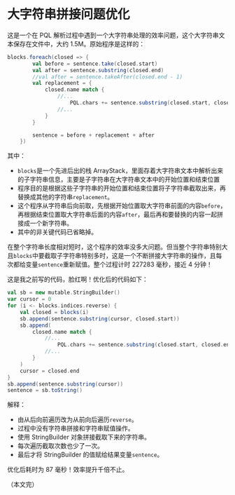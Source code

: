 # 大字符串拼接问题优化

这是一个在 PQL 解析过程中遇到一个大字符串处理的效率问题，这个大字符串文本保存在文件中，大约 1.5M。原始程序是这样的：

```scala
blocks.foreach(closed => {
        val before = sentence.take(closed.start)
        val after = sentence.substring(closed.end)
        //val after = sentence.takeAfter(closed.end - 1)
        val replacement = {
            closed.name match {
                //...
                    PQL.chars += sentence.substring(closed.start, closed.end)
                //...
            }
        }

        sentence = before + replacement + after
    })
```

其中：

* `blocks`是一个先进后出的栈 ArrayStack，里面存着大字符串文本中解析出来的子字符串信息，主要是子字符串在大字符串文本中的开始位置和结束位置
* 程序目的是根据这些子字符串的开始位置和结束位置将子字符串截取出来，再替换成其他的字符串`replacement`。
* 这个程序从字符串后向前取，先根据开始位置取大字符串前面的内容`before`，再根据结束位置取大字符串后面的内容`after`，最后再和要替换的内容一起拼接成一个新字符串。
* 其中的非关键代码已省略掉。

在整个字符串长度相对短时，这个程序的效率没多大问题。但当整个字符串特别大且`blocks`中要截取子字符串特别多时，这是一个不断拼接大字符串的操作，且每次都给变量`sentence`重新赋值。整个过程计时 227283 毫秒，接近 4 分钟！

这是我之前写的代码，脸红啊！优化后的代码如下：

```scala
val sb = new mutable.StringBuilder()
var cursor = 0
for (i <- blocks.indices.reverse) {
    val closed = blocks(i)
    sb.append(sentence.substring(cursor, closed.start))
    sb.append(
        closed.name match {
            //...
                PQL.chars += sentence.substring(closed.start, closed.end)
            //...
        }
    )
    cursor = closed.end
}
sb.append(sentence.substring(cursor))
sentence = sb.toString()
```

解释：

* 由从后向前遍历改为从前向后遍历`reverse`。
* 过程中没有字符串拼接和字符串赋值操作。
* 使用 StringBuilder 对象拼接截取下来的字符串。
* 每次遍历截取次数也少了一次。
* 最后才将 StringBuilder 的值赋给结果变量`sentence`。

优化后耗时为 87 毫秒！效率提升千倍不止。

（本文完）

